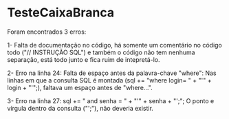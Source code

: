 # TesteCaixaBranca

Foram encontrados 3 erros:

1- Falta de documentação no código, há somente um comentário no código todo ("// INSTRUÇÃO SQL") e também o código não tem nenhuma separação, está todo junto e fica ruim de intepretá-lo.

2- Erro na linha 24:
Falta de espaço antes da palavra-chave "where":
Nas linhas em que a consulta SQL é montada (sql += "where login= " + "'" + login + "'";), faltava um espaço antes de "where...".

3- Erro na linha 27: sql += " and senha = " + "'" + senha + "';";
O ponto e vírgula dentro da consulta ("';"), não deveria existir.


